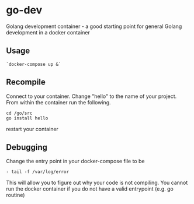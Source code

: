 go-dev
======

Golang development container - a good starting point for general Golang development in a docker container

Usage
-----

	`docker-compose up &`

Recompile
---------

Connect to your container.  Change "hello" to the name of your project.  From within the container run the following.
	
	cd /go/src
	go install hello

restart your container


Debugging
---------

Change the entry point in your docker-compose file to be 

	- tail -f /var/log/error

This will allow you to figure out why your code is not compiling.  You cannot run the docker container if you do not have a valid entrypoint (e.g. go routine)

